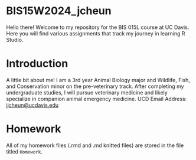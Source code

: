 # BIS15W2024_jcheun

Hello there! Welcome to my repository for the BIS 015L course at UC Davis. Here you will find various assignments that track my journey in learning R Studio. 

# Introduction 
A little bit about me! I am a 3rd year Animal Biology major and Wildlife, Fish, and Conservation minor on the pre-veterinary track. After completing my undergraduate studies, I will pursue veterinary medicine and likely specialize in companion animal emergency medicine.  UCD Email Address: [jjcheun@ucdavis.edu](jjcheun@ucdavis.edu)

# Homework
All of my homework files (.rmd and .md knitted files) are stored in the file titled `Homework`. 
